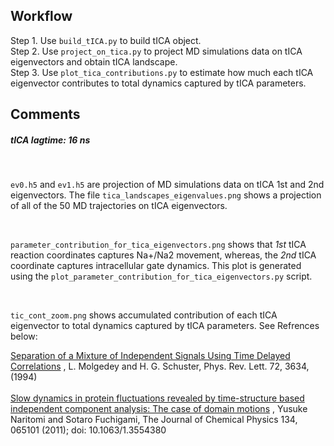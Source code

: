 ## Workflow

Step 1. Use `build_tICA.py` to build tICA object.
</br >
Step 2. Use `project_on_tica.py` to project MD simulations data on tICA eigenvectors and obtain tICA landscape.
</br >
Step 3. Use `plot_tica_contributions.py` to estimate how much each tICA eigenvector contributes to total dynamics captured by tICA parameters.



## Comments


##### tICA lagtime: 16 ns
</br >

`ev0.h5` and `ev1.h5` are projection of MD simulations data on tICA 1st and 2nd eigenvectors.
The file `tica_landscapes_eigenvalues.png` shows a projection of all of the 50 MD trajectories on tICA eigenvectors.

</br >

`parameter_contribution_for_tica_eigenvectors.png` shows that _1st_ tICA reaction coordinates captures Na+/Na2 movement, whereas, the _2nd_ tICA coordinate captures intracellular gate dynamics. 
This plot is generated using the `plot_parameter_contribution_for_tica_eigenvectors.py` script.

</br >

`tic_cont_zoom.png` shows accumulated contribution of each tICA eigenvector to total dynamics captured by tICA parameters. See Refrences below:

   <a href="https://journals.aps.org/prl/abstract/10.1103/PhysRevLett.72.3634">Separation of a Mixture of Independent Signals Using Time Delayed Correlations</a>
, L. Molgedey and H. G. Schuster, Phys. Rev. Lett. 72, 3634, (1994) 
<br />  
   <a href="https://aip.scitation.org/doi/abs/10.1063/1.3554380">Slow dynamics in protein fluctuations revealed by time-structure based independent component analysis: The case of domain motions</a>
, Yusuke Naritomi and Sotaro Fuchigami,  The Journal of Chemical Physics 134, 065101 (2011); doi: 10.1063/1.3554380


